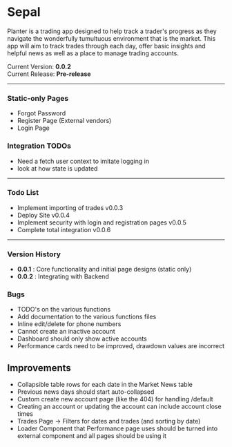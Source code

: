 # Sepal
Planter is a trading app designed to help track a trader's progress as they navigate the wonderfully tumultuous environment that is the market.
This app will aim to track trades through each day, offer basic insights and helpful news as well as a place to manage trading accounts.

Current Version: **0.0.2**\
Current Release: **Pre-release**

---

### Static-only Pages
- Forgot Password
- Register Page (External vendors)
- Login Page

### Integration TODOs
- Need a fetch user context to imitate logging in
- look at how state is updated

---

### Todo List
- Implement importing of trades v0.0.3
- Deploy Site v0.0.4
- Implement security with login and registration pages v0.0.5
- Complete total integration v0.0.6
---

### Version History
- **0.0.1** : Core functionality and initial page designs (static only)
- **0.0.2** : Integrating with Backend

### Bugs
- TODO's on the various functions
- Add documentation to the various functions files
- Inline edit/delete for phone numbers 
- Cannot create an inactive account
- Dashboard should only show active accounts
- Performance cards need to be improved, drawdown values are incorrect

## Improvements
- Collapsible table rows for each date in the Market News table
- Previous news days should start auto-collapsed
- Custom create new account page (like the 404) for handling /default
- Creating an account or updating the account can include account close times
- Trades Page -> Filters for dates and trades (and sorting by date)
- Loader Component that Performance page uses should be turned into external component and all pages should be using it
